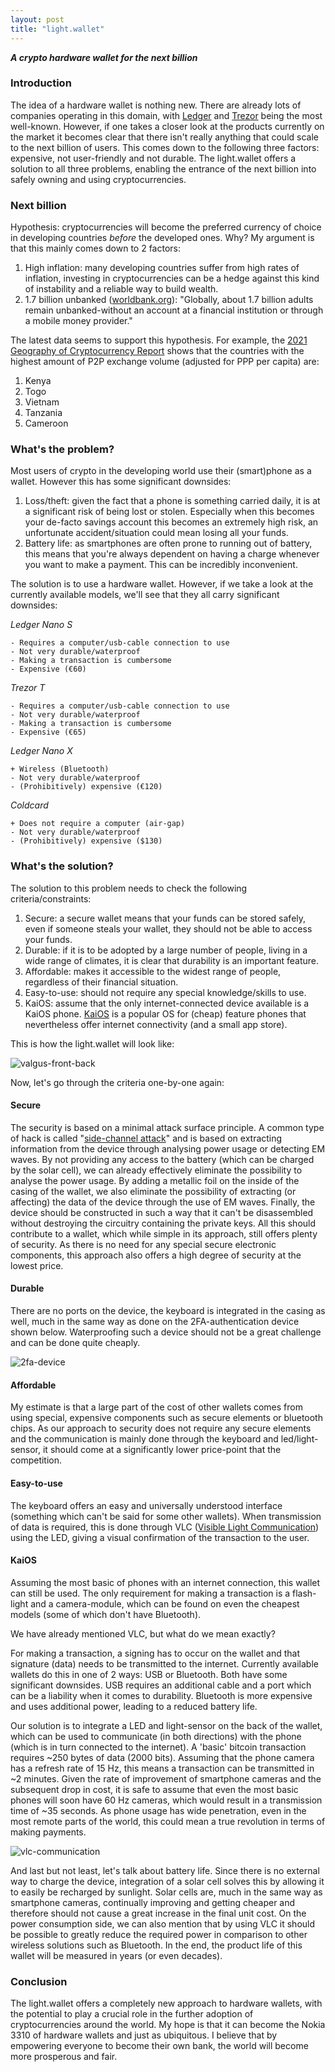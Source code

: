 ```yaml
---
layout: post
title: "light.wallet"
---
```


_**A crypto hardware wallet for the next billion**_

### Introduction

The idea of a hardware wallet is nothing new. There are already lots of companies operating in this domain, with [Ledger](https://www.ledger.com/) and [Trezor](https://trezor.io/) being the most well-known. However, if one takes a closer look at the products currently on the market it becomes clear that there isn't really anything that could scale to the next billion of users. This comes down to the following three factors: expensive, not user-friendly and not durable. The light.wallet offers a solution to all three problems, enabling the entrance of the next billion into safely owning and using cryptocurrencies. 

### Next billion

Hypothesis: cryptocurrencies will become the preferred currency of choice in developing countries _before_ the developed ones. Why? My argument is that this mainly comes down to 2 factors:

1. High inflation: many developing countries suffer from high rates of inflation, investing in cryptocurrencies can be a hedge against this kind of instability and a reliable way to build wealth.
2. 1.7 billion unbanked ([worldbank.org](https://globalfindex.worldbank.org/sites/globalfindex/files/chapters/2017%20Findex%20full%20report_chapter2.pdf)): "Globally, about 1.7 billion adults remain unbanked-without an account at a financial institution or through a mobile money provider."

The latest data seems to support this hypothesis. For example, the [2021 Geography of Cryptocurrency Report](https://go.chainalysis.com/rs/503-FAP-074/images/Geography-of-Cryptocurrency-2021.pdf) shows that the countries with the highest amount of P2P exchange volume (adjusted for PPP per capita) are:

1. Kenya
2. Togo
3. Vietnam
4. Tanzania
5. Cameroon

### What's the problem?

Most users of crypto in the developing world use their (smart)phone as a wallet. However this has some significant downsides:

1. Loss/theft: given the fact that a phone is something carried daily, it is at a significant risk of being lost or stolen. Especially when this becomes your de-facto savings account this becomes an extremely high risk, an unfortunate accident/situation could mean losing all your funds.
2. Battery life: as smartphones are often prone to running out of battery, this means that you're always dependent on having a charge whenever you want to make a payment. This can be incredibly inconvenient.

The solution is to use a hardware wallet. However, if we take a look at the currently available models, we'll see that they all carry significant downsides:

_Ledger Nano S_

```
- Requires a computer/usb-cable connection to use
- Not very durable/waterproof
- Making a transaction is cumbersome
- Expensive (€60)
```

_Trezor T_

```
- Requires a computer/usb-cable connection to use
- Not very durable/waterproof
- Making a transaction is cumbersome
- Expensive (€65)
```

_Ledger Nano X_

```
+ Wireless (Bluetooth)
- Not very durable/waterproof
- (Prohibitively) expensive (€120)
```

_Coldcard_

```
+ Does not require a computer (air-gap)
- Not very durable/waterproof
- (Prohibitively) expensive ($130)
```

### What's the solution?

The solution to this problem needs to check the following criteria/constraints:

1. Secure: a secure wallet means that your funds can be stored safely, even if someone steals your wallet, they should not be able to access your funds.
2. Durable: if it is to be adopted by a large number of people, living in a wide range of climates, it is clear that durability is an important feature.
3. Affordable: makes it accessible to the widest range of people, regardless of their financial situation.
4. Easy-to-use: should not require any special knowledge/skills to use.
5. KaiOS: assume that the only internet-connected device available is a KaiOS phone. [KaiOS](https://en.wikipedia.org/wiki/KaiOS) is a popular OS for (cheap) feature phones that nevertheless offer internet connectivity (and a small app store).

This is how the light.wallet will look like:

![valgus-front-back](/images/valgus-wallet-pitch/valgus-front-back.png)

Now, let's go through the criteria one-by-one again:

#### Secure

The security is based on a minimal attack surface principle. A common type of hack is called "[side-channel attack](https://en.wikipedia.org/wiki/Side-channel_attack)" and is based on extracting information from the device through analysing power usage or detecting EM waves. By not providing any access to the battery (which can be charged by the solar cell), we can already effectively eliminate the possibility to analyse the power usage. By adding a metallic foil on the inside of the casing of the wallet, we also eliminate the possibility of extracting (or affecting) the data of the device through the use of EM waves. Finally, the device should be constructed in such a way that it can't be disassembled without destroying the circuitry containing the private keys. All this should contribute to a wallet, which while simple in its approach, still offers plenty of security. As there is no need for any special secure electronic components, this approach also offers a high degree of security at the lowest price.

#### Durable

There are no ports on the device, the keyboard is integrated in the casing as well, much in the same way as done on the 2FA-authentication device shown below. Waterproofing such a device should not be a great challenge and can be done quite cheaply. 

![2fa-device](/images/valgus-wallet-pitch/2fa-device.png)

#### Affordable

My estimate is that a large part of the cost of other wallets comes from using special, expensive components such as secure elements or bluetooth chips. As our approach to security does not require any secure elements and the communication is mainly done through the keyboard and led/light-sensor, it should come at a significantly lower price-point that the competition.

#### Easy-to-use

The keyboard offers an easy and universally understood interface (something which can't be said for some other wallets). When transmission of data is required, this is done through VLC ([Visible Light Communication](https://en.wikipedia.org/wiki/Visible_light_communication)) using the LED, giving a visual confirmation of the transaction to the user.

#### KaiOS

Assuming the most basic of phones with an internet connection, this wallet can still be used. The only requirement for making a transaction is a flash-light and a camera-module, which can be found on even the cheapest models (some of which don't have Bluetooth).

We have already mentioned VLC, but what do we mean exactly?

For making a transaction, a signing has to occur on the wallet and that signature (data) needs to be transmitted to the internet. Currently available wallets do this in one of 2 ways: USB or Bluetooth. Both have some significant downsides. USB requires an additional cable and a port which can be a liability when it comes to durability. Bluetooth is more expensive and uses additional power, leading to a reduced battery life. 

Our solution is to integrate a LED and light-sensor on the back of the wallet, which can be used to communicate (in both directions) with the phone (which is in turn connected to the internet). A 'basic' bitcoin transaction requires ~250 bytes of data (2000 bits). Assuming that the phone camera has a refresh rate of 15 Hz, this means a transaction can be transmitted in ~2 minutes. Given the rate of improvement of smartphone cameras and the subsequent drop in cost, it is safe to assume that even the most basic phones will soon have 60 Hz cameras, which would result in a transmission time of ~35 seconds. As phone usage has wide penetration, even in the most remote parts of the world, this could mean a true revolution in terms of making payments.

![vlc-communication](/images/valgus-wallet-pitch/vlc-communication.png)

And last but not least, let's talk about battery life. Since there is no external way to charge the device, integration of a solar cell solves this by allowing it to easily be recharged by sunlight. Solar cells are, much in the same way as smartphone cameras, continually improving and getting cheaper and therefore should not cause a great increase in the final unit cost. On the power consumption side, we can also mention that by using VLC it should be possible to greatly reduce the required power in comparison to other wireless solutions such as Bluetooth. In the end, the product life of this wallet will be measured in years (or even decades). 

### Conclusion

The light.wallet offers a completely new approach to hardware wallets, with the potential to play a crucial role in the further adoption of cryptocurrencies around the world. My hope is that it can become the Nokia 3310 of hardware wallets and just as ubiquitous. I believe that by empowering everyone to become their own bank, the world will become more prosperous and fair. 